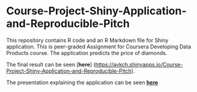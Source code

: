 # Course-Project-Shiny-Application-and-Reproducible-Pitch

This repository contains R code and an R Markdown file for Shiny application. This is peer-graded Assignment for Coursera Developing Data Products course.
The application predicts the price of diamonds.

The final result can be seen [**here**] (https://avkch.shinyapps.io/Course-Project-Shiny-Application-and-Reproducible-Pitch).

The presentation explaining the application can be seen [**here**](https://rpubs.com/Daramor/656513)
